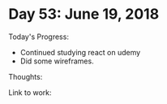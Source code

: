 # Day 53: June 19, 2018

Today's Progress: 
- Continued studying react on udemy
- Did some wireframes.

Thoughts: 

Link to work: 